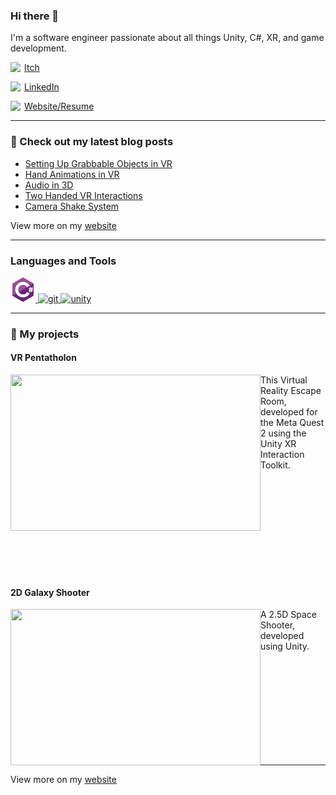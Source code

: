 ### Hi there 👋

I'm a software engineer passionate about all things Unity, C#, XR, and game development.

[<img align="left" width="22px" src="https://assetsio.reedpopcdn.com/Itch.io_logo.jpg?width=1200&height=1200&fit=crop&quality=100&format=png&enable=upscale&auto=webp"/>Itch](https://vanmorgan.itch.io/)

[<img align="left" width="22px" src="https://cdn-icons-png.flaticon.com/512/174/174857.png"/>LinkedIn](https://www.linkedin.com/in/devan-morgan/)

[<img align="left" width="22px" src="http://samuelarminana.com/favicon.ico"/>Website/Resume](https://portfolio.com)

---

### 📝 Check out my latest blog posts
<!-- BLOG-POST-LIST:START -->
- [Setting Up Grabbable Objects in VR](#)
- [Hand Animations in VR](#)
- [Audio in 3D](#)
- [Two Handed VR Interactions](#)
- [Camera Shake System](#)
<!-- BLOG-POST-LIST:END -->
View more on my [website](#)

---

### Languages and Tools

<p align="left"> 
  <a href="https://www.w3schools.com/cs/" target="_blank" rel="noreferrer"> 
    <img src="https://raw.githubusercontent.com/devicons/devicon/master/icons/csharp/csharp-original.svg" alt="csharp" width="40" height="40"/> 
  </a> 
  <a href="https://git-scm.com/" target="_blank" rel="noreferrer"> 
    <img src="https://www.vectorlogo.zone/logos/git-scm/git-scm-icon.svg" alt="git" width="40" height="40"/> 
  </a> 
  <a href="https://unity.com/" target="_blank" rel="noreferrer"> 
    <img src="https://www.vectorlogo.zone/logos/unity3d/unity3d-icon.svg" alt="unity" width="40" height="40"/> 
  </a> 
</p>

---

### 💾 My projects

#### VR Pentatholon
<img src="https://i.imgur.com/x8iiJhw.png" align="left" width="400px" height="250px"/>
This Virtual Reality Escape Room, developed for the Meta Quest 2 using the Unity XR Interaction Toolkit.

<br/><br/><br/><br/><br/><br/><br/><br/><br/>

#### 2D Galaxy Shooter
<img src="https://i.imgur.com/Np5JEXr.png" align="left" width="400px" height="250px"/>
A 2.5D Space Shooter, developed using Unity.

<br/><br/><br/><br/><br/><br/><br/><br/><br/>

---

View more on my [website](#)
